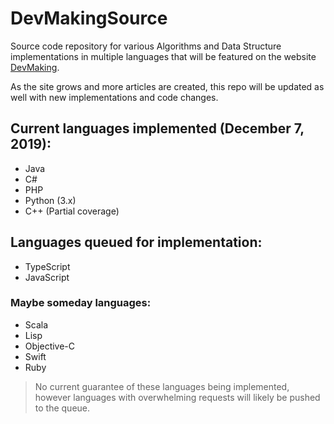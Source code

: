 # DevMakingSource
Source code repository for various Algorithms and Data Structure implementations in multiple languages that will be featured on the website <a href="https://www.devmaking.com">DevMaking</a>.

As the site grows and more articles are created, this repo will be updated as well with new implementations and code changes.

## Current languages implemented (December 7, 2019):
- Java
- C#
- PHP
- Python (3.x)
- C++ (Partial coverage)

## Languages queued for implementation:
- TypeScript
- JavaScript

### Maybe someday languages:
- Scala
- Lisp
- Objective-C
- Swift
- Ruby
> No current guarantee of these languages being implemented, however languages with overwhelming requests will likely be pushed to the queue.

